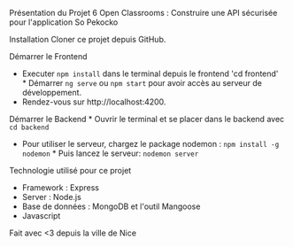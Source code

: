 Présentation du Projet 6 Open Classrooms : Construire une API sécurisée pour l'application So Pekocko


Installation
Cloner ce projet depuis GitHub.

Démarrer le Frontend
* Executer `npm install` dans le terminal depuis le frontend 'cd frontend'
* Démarrer `ng serve` ou `npm start` pour avoir accès au serveur de développement.
* Rendez-vous sur http://localhost:4200.

Démarrer le Backend
* Ouvrir le terminal et se placer dans le backend avec `cd backend`
* Pour utiliser le serveur, chargez le package nodemon : `npm install -g nodemon`
* Puis lancez le serveur: `nodemon server`

Technologie utilisé pour ce projet
* Framework : Express
* Server : Node.js
* Base de données : MongoDB et l'outil Mangoose
* Javascript

Fait avec <3 depuis la ville de Nice